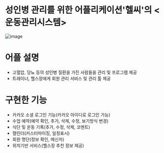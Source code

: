 # 성인병 관리를 위한 어플리케이션'헬씨'의 <운동관리시스템>
![image](https://user-images.githubusercontent.com/65011438/150668742-cb327a3e-5238-4645-8094-a1248ae04912.png)

# 어플 설명
  - 고혈압, 당뇨 등의 성인병 질환을 가진 사람들을 관리 및 프로그램 제공
  - 트레이너, 헬스장에게 회원 관리 서비스 및 관리 툴 제공

# 구현한 기능 
  - 카카오 소셜 로그인 기능(카카오 아이디로 로그인 가능)
  - 수업 예약(예약 확인, 추가, 삭제, 수정, 보기방식 변경)
  - 식단 및 운동 기록(추가, 수정, 삭제, 코멘트)
  - 캘린더(커스터마이징, 일정표시)
  - 회원 명단(정보 확인, 메신저)
  - 위치기반 서비스(헬스장 추천 정보 제공)
 
